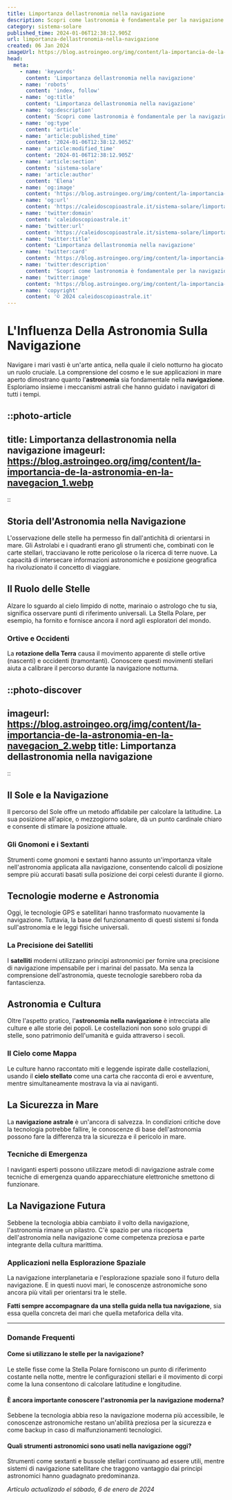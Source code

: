 ```yaml
---
title: Limportanza dellastronomia nella navigazione
description: Scopri come lastronomia è fondamentale per la navigazione. Tecniche stellari che hanno guidato luomo per secoli. Leggi ora!
category: sistema-solare
published_time: 2024-01-06T12:38:12.905Z
url: limportanza-dellastronomia-nella-navigazione
created: 06 Jan 2024
imageUrl: https://blog.astroingeo.org/img/content/la-importancia-de-la-astronomia-en-la-navegacion_1.webp
head:
  meta:
    - name: 'keywords'
      content: 'Limportanza dellastronomia nella navigazione'
    - name: 'robots'
      content: 'index, follow'
    - name: 'og:title'
      content: 'Limportanza dellastronomia nella navigazione'
    - name: 'og:description'
      content: 'Scopri come lastronomia è fondamentale per la navigazione. Tecniche stellari che hanno guidato luomo per secoli. Leggi ora!'
    - name: 'og:type'
      content: 'article'
    - name: 'article:published_time'
      content: '2024-01-06T12:38:12.905Z'
    - name: 'article:modified_time'
      content: '2024-01-06T12:38:12.905Z'
    - name: 'article:section'
      content: 'sistema-solare'
    - name: 'article:author'
      content: 'Elena'
    - name: 'og:image'
      content: 'https://blog.astroingeo.org/img/content/la-importancia-de-la-astronomia-en-la-navegacion_1.webp'
    - name: 'og:url'
      content: 'https://caleidoscopioastrale.it/sistema-solare/limportanza-dellastronomia-nella-navigazione'
    - name: 'twitter:domain'
      content: 'caleidoscopioastrale.it'
    - name: 'twitter:url'
      content: 'https://caleidoscopioastrale.it/sistema-solare/limportanza-dellastronomia-nella-navigazione'
    - name: 'twitter:title'
      content: 'Limportanza dellastronomia nella navigazione'
    - name: 'twitter:card'
      content: 'https://blog.astroingeo.org/img/content/la-importancia-de-la-astronomia-en-la-navegacion_1.webp'
    - name: 'twitter:description'
      content: 'Scopri come lastronomia è fondamentale per la navigazione. Tecniche stellari che hanno guidato luomo per secoli. Leggi ora!'
    - name: 'twitter:image'
      content: 'https://blog.astroingeo.org/img/content/la-importancia-de-la-astronomia-en-la-navegacion_1.webp'
    - name: 'copyright'
      content: '© 2024 caleidoscopioastrale.it'
---
```

# L'Influenza Della Astronomia Sulla Navigazione

Navigare i mari vasti è un'arte antica, nella quale il cielo notturno ha giocato un ruolo cruciale. La comprensione del cosmo e le sue applicazioni in mare aperto dimostrano quanto l'**astronomia** sia fondamentale nella **navigazione**. Esploriamo insieme i meccanismi astrali che hanno guidato i navigatori di tutti i tempi.

::photo-article
---
title: Limportanza dellastronomia nella navigazione
imageurl: https://blog.astroingeo.org/img/content/la-importancia-de-la-astronomia-en-la-navegacion_1.webp
---
::

## Storia dell'Astronomia nella Navigazione
L'osservazione delle stelle ha permesso fin dall'antichità di orientarsi in mare. Gli Astrolabi e i quadranti erano gli strumenti che, combinati con le carte stellari, tracciavano le rotte pericolose o la ricerca di terre nuove. La capacità di intersecare informazioni astronomiche e posizione geografica ha rivoluzionato il concetto di viaggiare.

## Il Ruolo delle Stelle
Alzare lo sguardo al cielo limpido di notte, marinaio o astrologo che tu sia, significa osservare punti di riferimento universali. La Stella Polare, per esempio, ha fornito e fornisce ancora il nord agli esploratori del mondo.

### Ortive e Occidenti
La **rotazione della Terra** causa il movimento apparente di stelle ortive (nascenti) e occidenti (tramontanti). Conoscere questi movimenti stellari aiuta a calibrare il percorso durante la navigazione notturna.

::photo-discover
---
imageurl: https://blog.astroingeo.org/img/content/la-importancia-de-la-astronomia-en-la-navegacion_2.webp
title: Limportanza dellastronomia nella navigazione
---
::

## Il Sole e la Navigazione
Il percorso del Sole offre un metodo affidabile per calcolare la latitudine. La sua posizione all'apice, o mezzogiorno solare, dà un punto cardinale chiaro e consente di stimare la posizione attuale.

### Gli Gnomoni e i Sextanti
Strumenti come gnomoni e sextanti hanno assunto un'importanza vitale nell'astronomia applicata alla navigazione, consentendo calcoli di posizione sempre più accurati basati sulla posizione dei corpi celesti durante il giorno.

## Tecnologie moderne e Astronomia
Oggi, le tecnologie GPS e satellitari hanno trasformato nuovamente la navigazione. Tuttavia, la base del funzionamento di questi sistemi si fonda sull'astronomia e le leggi fisiche universali.

### La Precisione dei Satelliti
I **satelliti** moderni utilizzano principi astronomici per fornire una precisione di navigazione impensabile per i marinai del passato. Ma senza la comprensione dell'astronomia, queste tecnologie sarebbero roba da fantascienza.

## Astronomia e Cultura
Oltre l'aspetto pratico, l'**astronomia nella navigazione** è intrecciata alle culture e alle storie dei popoli. Le costellazioni non sono solo gruppi di stelle, sono patrimonio dell'umanità e guida attraverso i secoli.

### Il Cielo come Mappa
Le culture hanno raccontato miti e leggende ispirate dalle costellazioni, usando il **cielo stellato** come una carta che racconta di eroi e avventure, mentre simultaneamente mostrava la via ai naviganti.

## La Sicurezza in Mare
La **navigazione astrale** è un'ancora di salvezza. In condizioni critiche dove la tecnologia potrebbe fallire, le conoscenze di base dell'astronomia possono fare la differenza tra la sicurezza e il pericolo in mare.

### Tecniche di Emergenza
I naviganti esperti possono utilizzare metodi di navigazione astrale come tecniche di emergenza quando apparecchiature elettroniche smettono di funzionare.

## La Navigazione Futura
Sebbene la tecnologia abbia cambiato il volto della navigazione, l'astronomia rimane un pilastro. C'è spazio per una riscoperta dell'astronomia nella navigazione come competenza preziosa e parte integrante della cultura marittima.

### Applicazioni nella Esplorazione Spaziale
La navigazione interplanetaria e l'esplorazione spaziale sono il futuro della navigazione. E in questi nuovi mari, le conoscenze astronomiche sono ancora più vitali per orientarsi tra le stelle.

**Fatti sempre accompagnare da una stella guida nella tua navigazione**, sia essa quella concreta dei mari che quella metaforica della vita.

---

### Domande Frequenti

#### Come si utilizzano le stelle per la navigazione?
Le stelle fisse come la Stella Polare forniscono un punto di riferimento costante nella notte, mentre le configurazioni stellari e il movimento di corpi come la luna consentono di calcolare latitudine e longitudine.

#### È ancora importante conoscere l'astronomia per la navigazione moderna?
Sebbene la tecnologia abbia reso la navigazione moderna più accessibile, le conoscenze astronomiche restano un'abilità preziosa per la sicurezza e come backup in caso di malfunzionamenti tecnologici.

#### Quali strumenti astronomici sono usati nella navigazione oggi?
Strumenti come sextanti e bussole stellari continuano ad essere utili, mentre sistemi di navigazione satellitare che traggono vantaggio dai principi astronomici hanno guadagnato predominanza.

_Artículo actualizado el sábado, 6 de enero de 2024_